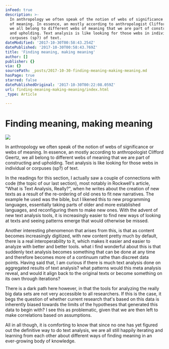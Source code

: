 ```yaml
---
inFeed: true
description: >-
  In anthropology we often speak of the notion of webs of significance or webs
  of meaning. In essence, an mostly according to anthropologist Clifford Geertz,
  we all belong to different webs of meaning that we are part of constructing
  and upholding. Text analysis is like looking for those webs in individual or
  corpuses (sp?) of text. 
dateModified: '2017-10-30T00:58:43.254Z'
datePublished: '2017-10-30T00:58:43.769Z'
title: 'Finding meaning, making meaning'
author: []
publisher: {}
via: {}
sourcePath: _posts/2017-10-30-finding-meaning-making-meaning.md
hasPage: true
starred: false
datePublishedOriginal: '2017-10-30T00:22:08.059Z'
url: finding-meaning-making-meaning/index.html
_type: Article

---
```

# Finding meaning, making meaning
![](https://the-grid-user-content.s3-us-west-2.amazonaws.com/cdd9eace-0f62-4fea-b10a-11b60234ba87.jpg)

In anthropology we often speak of the notion of webs of significance or webs of meaning. In essence, an mostly according to anthropologist Clifford Geertz, we all belong to different webs of meaning that we are part of constructing and upholding. Text analysis is like looking for those webs in individual or corpuses (sp?) of text. 

In the readings for this section, I actually saw a couple of connections with code (the topic of our last section), most notably in Rockwell's article, "What is Text Analysis, Really?", when he writes about the creation of new texts as a result of the re-ordering of old ones to fit new narratives. The example he used was the bible, but I likened this to new programming languages, essentially taking parts of older and more established languages, and reconfiguring them to make new ones. With the advent of new text analysis tools, it is increasingly easier to find new ways of looking at texts and seeing patterns emerge that would otherwise be missed.

Another interesting phenomenon that arises from this, is that as content becomes increasingly digitized, with new content pretty much by default, there is a real interoperability to it, which makes it easier and easier to analyze with better and better tools. what i find wonderful about this is that suddenly text analysis becomes something that can be done at any time and therefore becomes more of a continuum rathe than discreet data points. Having said that, I am curious if there is much text analysis done on aggregated results of text analysis? what patterns would this meta analysis reveal, and would it align back to the original texts or become something on its own through iterations?

There is a dark path here however, in that the tools for analyzing the really big data sets are not very accessible to all researchers. If this is the case, it begs the question of whether current research that's based on this data is inherently biased towards the limits of the hypotheses that generated this data to begin with? I see this as problematic, given that we are then left to make correlations based on assumptions.

All in all though, it is comforting to know that since no one has yet figured out the definitive way to do text analysis, we are all still happily iterating and learning from each other about different ways of finding meaning in an ever-growing body of knowledge.